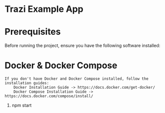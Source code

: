 # Trazi Example App

# Prerequisites
Before running the project, ensure you have the following software installed:

# Docker & Docker Compose
    If you don't have Docker and Docker Compose installed, follow the installation guides:
        Docker Installation Guide -> https://docs.docker.com/get-docker/
        Docker Compose Installation Guide -> https://docs.docker.com/compose/install/

1. npm start
